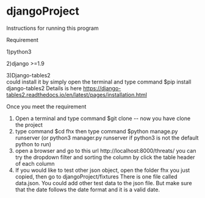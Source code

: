 # djangoProject

Instructions for running this program

Requirement

1)python3

2)django >=1.9

3)Django-tables2  
  could install it by simply open the terminal and type command 
  $pip install django-tables2
  Details is here https://django-tables2.readthedocs.io/en/latest/pages/installation.html

Once you meet the requirement

1) Open a terminal and type command $git clone 
   -- now you have clone the project
2) type command 
    $cd fhx
   then type command 
    $python manage.py runserver  (or python3 manager.py runserver  if python3 is not the default python to run)
3) open a browser and go to this url  http://localhost:8000/threats/
   you can try the dropdown filter and sorting the column by click the table header of each column
4) If you would like to test other json object,
   open the folder fhx you just copied, then go to djangoProject/fixtures  There is one file called data.json. 
   You could add other test data to the json file. But make sure that the date follows the date format and it is a valid date.
